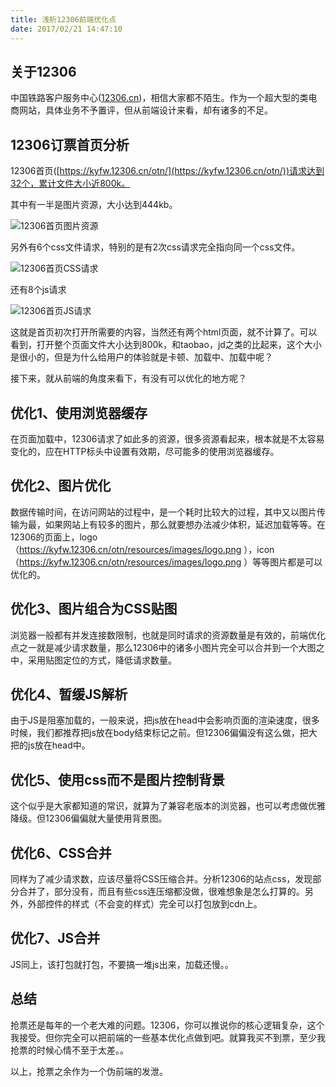 ```yaml
---
title: 浅析12306前端优化点
date: 2017/02/21 14:47:10
---
```


## 关于12306

中国铁路客户服务中心([12306.cn](https://kyfw.12306.cn/))，相信大家都不陌生。作为一个超大型的类电商网站，具体业务不予置评，但从前端设计来看，却有诸多的不足。

## 12306订票首页分析

12306首页([https://kyfw.12306.cn/otn/](https://kyfw.12306.cn/otn/))请求达到32个，累计文件大小近800k。

其中有一半是图片资源，大小达到444kb。

![12306首页图片资源](http://images.cnblogs.com/cnblogs_com/humin/771181/o_1.jpg)

另外有6个css文件请求，特别的是有2次css请求完全指向同一个css文件。

![12306首页CSS请求](http://images.cnblogs.com/cnblogs_com/humin/771181/o_2.jpg)

还有8个js请求

![12306首页JS请求](http://images.cnblogs.com/cnblogs_com/humin/771181/o_3.jpg)

这就是首页初次打开所需要的内容，当然还有两个html页面，就不计算了。可以看到，打开整个页面文件大小达到800k，和taobao，jd之类的比起来，这个大小是很小的，但是为什么给用户的体验就是卡顿、加载中、加载中呢？

接下来，就从前端的角度来看下，有没有可以优化的地方呢？

## 优化1、使用浏览器缓存

在页面加载中，12306请求了如此多的资源，很多资源看起来，根本就是不太容易变化的，应在HTTP标头中设置有效期，尽可能多的使用浏览器缓存。

## 优化2、图片优化

数据传输时间，在访问网站的过程中，是一个耗时比较大的过程，其中又以图片传输为最，如果网站上有较多的图片，那么就要想办法减少体积，延迟加载等等。在12306的页面上，logo（https://kyfw.12306.cn/otn/resources/images/logo.png ），icon（https://kyfw.12306.cn/otn/resources/images/logo.png ）等等图片都是可以优化的。

## 优化3、图片组合为CSS贴图

浏览器一般都有并发连接数限制，也就是同时请求的资源数量是有效的，前端优化点之一就是减少请求数量，那么12306中的诸多小图片完全可以合并到一个大图之中，采用贴图定位的方式，降低请求数量。

## 优化4、暂缓JS解析

由于JS是阻塞加载的，一般来说，把js放在head中会影响页面的渲染速度，很多时候，我们都推荐把js放在body结束标记之前。但12306偏偏没有这么做，把大把的js放在head中。

## 优化5、使用css而不是图片控制背景

这个似乎是大家都知道的常识，就算为了兼容老版本的浏览器，也可以考虑做优雅降级。但12306偏偏就大量使用背景图。

## 优化6、CSS合并

同样为了减少请求数，应该尽量将CSS压缩合并。分析12306的站点css，发现部分合并了，部分没有，而且有些css连压缩都没做，很难想象是怎么打算的。另外，外部控件的样式（不会变的样式）完全可以打包放到cdn上。

## 优化7、JS合并

JS同上，该打包就打包，不要搞一堆js出来，加载还慢。。


## 总结

抢票还是每年的一个老大难的问题。12306，你可以推说你的核心逻辑复杂，这个我接受。但你完全可以把前端的一些基本优化点做到吧。就算我买不到票，至少我抢票的时候心情不至于太差。。

以上，抢票之余作为一个伪前端的发泄。







